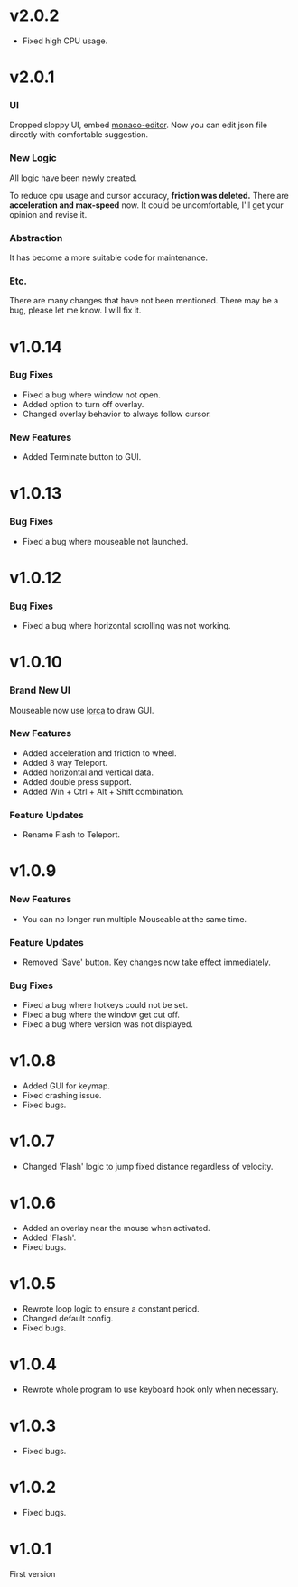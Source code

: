 # v2.0.2

* Fixed high CPU usage.

# v2.0.1

### UI

Dropped sloppy UI, embed [monaco-editor](https://microsoft.github.io/monaco-editor). Now you can edit json
file directly with comfortable suggestion.

### New Logic

All logic have been newly created.

To reduce cpu usage and cursor accuracy, **friction was deleted.**  There are **acceleration and max-speed**
now. It could be uncomfortable, I'll get your opinion and revise it.

### Abstraction

It has become a more suitable code for maintenance.

### Etc.

There are many changes that have not been mentioned. There may be a bug, please let me know. I will fix it.

# v1.0.14

### Bug Fixes

* Fixed a bug where window not open.
* Added option to turn off overlay.
* Changed overlay behavior to always follow cursor.

### New Features

* Added Terminate button to GUI.

# v1.0.13

### Bug Fixes

* Fixed a bug where mouseable not launched.

# v1.0.12

### Bug Fixes

* Fixed a bug where horizontal scrolling was not working.

# v1.0.10

### Brand New UI

Mouseable now use [lorca](https://github.com/zserge/lorca) to draw GUI.

### New Features

* Added acceleration and friction to wheel.
* Added 8 way Teleport.
* Added horizontal and vertical data.
* Added double press support.
* Added Win + Ctrl + Alt + Shift combination.

### Feature Updates

* Rename Flash to Teleport.

# v1.0.9

### New Features

* You can no longer run multiple Mouseable at the same time.

### Feature Updates

* Removed 'Save' button. Key changes now take effect immediately.

### Bug Fixes

* Fixed a bug where hotkeys could not be set.
* Fixed a bug where the window get cut off.
* Fixed a bug where version was not displayed.

# v1.0.8

* Added GUI for keymap.
* Fixed crashing issue.
* Fixed bugs.

# v1.0.7

* Changed 'Flash' logic to jump fixed distance regardless of velocity.

# v1.0.6

* Added an overlay near the mouse when activated.
* Added 'Flash'.
* Fixed bugs.

# v1.0.5

* Rewrote loop logic to ensure a constant period.
* Changed default config.
* Fixed bugs.

# v1.0.4

* Rewrote whole program to use keyboard hook only when necessary.

# v1.0.3

* Fixed bugs.

# v1.0.2

* Fixed bugs.

# v1.0.1

First version
